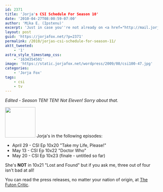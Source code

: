 ```yaml
---
id: 2371
title: 'Jorja's CSI Schedule For Season 10'
date: '2010-04-27T08:00:59-07:00'
author: 'Mika E. (Ipstenu)'
excerpt: 'Just in case you''re not already on <a href="http://mail.jorjafox.net/mailman/listinfo/csiwatch_jorjafox.net">CSI Watch</a> (or you don''t like emails), here''s the playbook for the season.'
layout: post
guid: 'https://jorjafox.net/?p=2371'
permalink: /2010/jorjas-csi-schedule-for-season-11/
aktt_tweeted:
    - '1'
astra_style_timestamp_css:
    - '1634354501'
image: 'https://static.jorjafox.net/wordpress/2009/08/csi100-47.jpg'
categories:
    - 'Jorja Fox'
tags:
    - csi
    - tv
---
```


<em>Edited - Season TEN! TEN! Not Eleven! Sorry about that.</em>

<img src="//static.jorjafox.net/wordpress/2009/08/csi100-47-100x100.jpg" alt="" title="csi100-47" width="100" height="100" class="alignleft size-thumbnail wp-image-1968" /> Jorja's in the following episodes:

<ul>
	<li>April 29 - CSI Ep 10x20 "Take my Life, Please!"</li>
	<li>May 13 - CSI Ep 10x22 "Doctor Who"</li>
	<li>May 20 - CSI Ep 10x23 (finale - untitled so far)</li>
</ul>

She's **NOT** in 10x21 "Lost and Found" but if you ask me, three out of four isn't bad at all!

You can read the press releases, no matter your nation of origin, at <a href="http://www.thefutoncritic.com/showatch/csi/listings/">The Futon Critic</a>.
